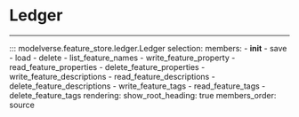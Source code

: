 # Ledger
---

::: modelverse.feature_store.ledger.Ledger
    selection:
        members:
            - __init__
            - save
            - load
            - delete
            - list_feature_names
            - write_feature_property
            - read_feature_properties
            - delete_feature_properties
            - write_feature_descriptions
            - read_feature_descriptions
            - delete_feature_descriptions
            - write_feature_tags
            - read_feature_tags
            - delete_feature_tags
    rendering:
        show_root_heading: true
        members_order: source


